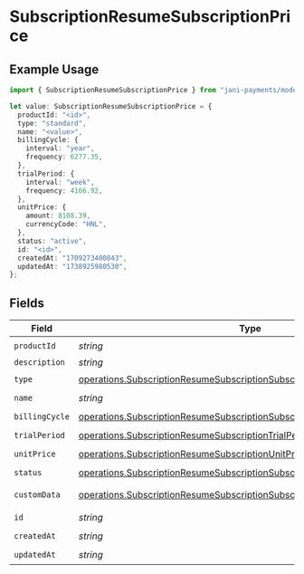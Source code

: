 # SubscriptionResumeSubscriptionPrice

## Example Usage

```typescript
import { SubscriptionResumeSubscriptionPrice } from "jani-payments/models/operations";

let value: SubscriptionResumeSubscriptionPrice = {
  productId: "<id>",
  type: "standard",
  name: "<value>",
  billingCycle: {
    interval: "year",
    frequency: 6277.35,
  },
  trialPeriod: {
    interval: "week",
    frequency: 4166.92,
  },
  unitPrice: {
    amount: 8108.39,
    currencyCode: "HNL",
  },
  status: "active",
  id: "<id>",
  createdAt: "1709273400843",
  updatedAt: "1738925980530",
};
```

## Fields

| Field                                                                                                                                                                | Type                                                                                                                                                                 | Required                                                                                                                                                             | Description                                                                                                                                                          |
| -------------------------------------------------------------------------------------------------------------------------------------------------------------------- | -------------------------------------------------------------------------------------------------------------------------------------------------------------------- | -------------------------------------------------------------------------------------------------------------------------------------------------------------------- | -------------------------------------------------------------------------------------------------------------------------------------------------------------------- |
| `productId`                                                                                                                                                          | *string*                                                                                                                                                             | :heavy_check_mark:                                                                                                                                                   | N/A                                                                                                                                                                  |
| `description`                                                                                                                                                        | *string*                                                                                                                                                             | :heavy_minus_sign:                                                                                                                                                   | N/A                                                                                                                                                                  |
| `type`                                                                                                                                                               | [operations.SubscriptionResumeSubscriptionSubscriptionsType](../../models/operations/subscriptionresumesubscriptionsubscriptionstype.md)                             | :heavy_check_mark:                                                                                                                                                   | N/A                                                                                                                                                                  |
| `name`                                                                                                                                                               | *string*                                                                                                                                                             | :heavy_check_mark:                                                                                                                                                   | N/A                                                                                                                                                                  |
| `billingCycle`                                                                                                                                                       | [operations.SubscriptionResumeSubscriptionSubscriptionsBillingCycle](../../models/operations/subscriptionresumesubscriptionsubscriptionsbillingcycle.md)             | :heavy_check_mark:                                                                                                                                                   | N/A                                                                                                                                                                  |
| `trialPeriod`                                                                                                                                                        | [operations.SubscriptionResumeSubscriptionTrialPeriod](../../models/operations/subscriptionresumesubscriptiontrialperiod.md)                                         | :heavy_check_mark:                                                                                                                                                   | N/A                                                                                                                                                                  |
| `unitPrice`                                                                                                                                                          | [operations.SubscriptionResumeSubscriptionUnitPrice](../../models/operations/subscriptionresumesubscriptionunitprice.md)                                             | :heavy_check_mark:                                                                                                                                                   | N/A                                                                                                                                                                  |
| `status`                                                                                                                                                             | [operations.SubscriptionResumeSubscriptionSubscriptionsResponse200Status](../../models/operations/subscriptionresumesubscriptionsubscriptionsresponse200status.md)   | :heavy_check_mark:                                                                                                                                                   | N/A                                                                                                                                                                  |
| `customData`                                                                                                                                                         | [operations.SubscriptionResumeSubscriptionSubscriptionsResponseCustomData](../../models/operations/subscriptionresumesubscriptionsubscriptionsresponsecustomdata.md) | :heavy_minus_sign:                                                                                                                                                   | Any valid JSON value                                                                                                                                                 |
| `id`                                                                                                                                                                 | *string*                                                                                                                                                             | :heavy_check_mark:                                                                                                                                                   | N/A                                                                                                                                                                  |
| `createdAt`                                                                                                                                                          | *string*                                                                                                                                                             | :heavy_check_mark:                                                                                                                                                   | N/A                                                                                                                                                                  |
| `updatedAt`                                                                                                                                                          | *string*                                                                                                                                                             | :heavy_check_mark:                                                                                                                                                   | N/A                                                                                                                                                                  |